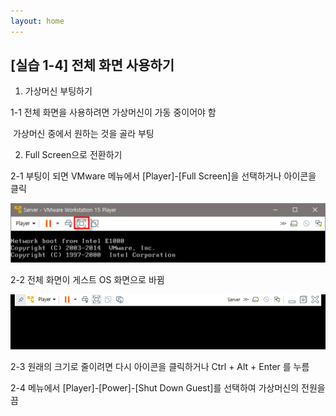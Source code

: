 ```yaml
---
layout: home
---
```


## [실습 1-4] 전체 화면 사용하기

1. 가상머신 부팅하기  

  1-1 전체 화면을 사용하려면 가상머신이 가동 중이어야 함

​    가상머신 중에서 원하는 것을 골라 부팅



2. Full Screen으로 전환하기

  2-1 부팅이 되면 VMware 메뉴에서 [Player]-[Full Screen]을 선택하거나 아이콘을 클릭

![image-20230316013809051](./img/image-20230316013809051.png)



  2-2 전체 화면이 게스트 OS 화면으로 바뀜

![image-20230316013829297](./img/image-20230316013829297.png)

2-3 원래의 크기로 줄이려면 다시 아이콘을 클릭하거나 Ctrl + Alt + Enter 를 누름

  2-4 메뉴에서 [Player]-[Power]-[Shut Down Guest]를 선택하여 가상머신의 전원을 끔



